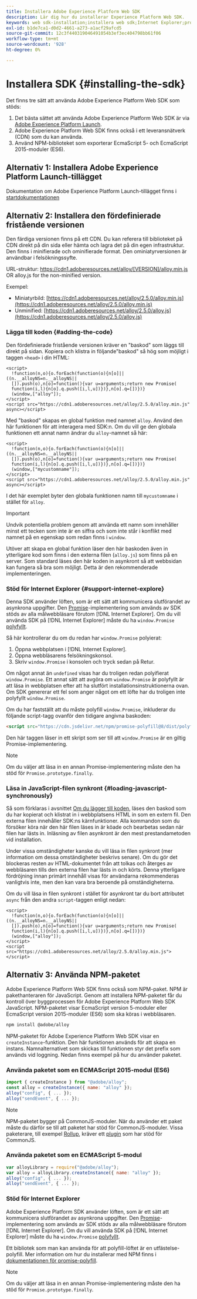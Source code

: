 ```yaml
---
title: Installera Adobe Experience Platform Web SDK
description: Lär dig hur du installerar Experience Platform Web SDK.
keywords: web sdk-installation;installera web sdk;Internet Explorer;promise;npm-paket
exl-id: b1de7ca1-d0d2-4661-a273-a1acf29afcd5
source-git-commit: 12c3f440319046491054b3ef3ec404798bb61f06
workflow-type: tm+mt
source-wordcount: '928'
ht-degree: 0%

---
```


# Installera SDK {#installing-the-sdk}

Det finns tre sätt att använda Adobe Experience Platform Web SDK som stöds:

1. Det bästa sättet att använda Adobe Experience Platform Web SDK är via [Adobe Experience Platform Launch](https://launch.adobe.com/).
1. Adobe Experience Platform Web SDK finns också i ett leveransnätverk (CDN) som du kan använda.
1. Använd NPM-biblioteket som exporterar EcmaScript 5- och EcmaScript 2015-moduler (ES6).

## Alternativ 1: Installera Adobe Experience Platform Launch-tillägget

Dokumentation om Adobe Experience Platform Launch-tillägget finns i [startdokumentationen](../../tags/extensions/web/sdk/overview.md)

## Alternativ 2: Installera den fördefinierade fristående versionen

Den färdiga versionen finns på ett CDN. Du kan referera till biblioteket på CDN direkt på din sida eller hämta och lagra det på din egen infrastruktur. Den finns i minifierade och ominifierade format. Den ominiatyrversionen är användbar i felsökningssyfte.

URL-struktur: https://cdn1.adoberesources.net/alloy/[VERSION]/alloy.min.js OR alloy.js for the non-minified version.

Exempel:


* Miniatyrbild: [https://cdn1.adoberesources.net/alloy/2.5.0/alloy.min.js](https://cdn1.adoberesources.net/alloy/2.5.0/alloy.min.js)
* Unminified: [https://cdn1.adoberesources.net/alloy/2.5.0/alloy.js](https://cdn1.adoberesources.net/alloy/2.5.0/alloy.js)


### Lägga till koden {#adding-the-code}

Den fördefinierade fristående versionen kräver en &quot;baskod&quot; som läggs till direkt på sidan. Kopiera och klistra in följande&quot;baskod&quot; så hög som möjligt i taggen `<head>` i din HTML:

```markup
<script>
  !function(n,o){o.forEach(function(o){n[o]||((n.__alloyNS=n.__alloyNS||
  []).push(o),n[o]=function(){var u=arguments;return new Promise(
  function(i,l){n[o].q.push([i,l,u])})},n[o].q=[])})}
  (window,["alloy"]);
</script>
<script src="https://cdn1.adoberesources.net/alloy/2.5.0/alloy.min.js" async></script>
```

Med &quot;baskod&quot; skapas en global funktion med namnet `alloy`. Använd den här funktionen för att interagera med SDK:n. Om du vill ge den globala funktionen ett annat namn ändrar du `alloy`-namnet så här:

```markup
<script>
  !function(n,o){o.forEach(function(o){n[o]||((n.__alloyNS=n.__alloyNS||
  []).push(o),n[o]=function(){var u=arguments;return new Promise(
  function(i,l){n[o].q.push([i,l,u])})},n[o].q=[])})}
  (window,["mycustomname"]);
</script>
<script src="https://cdn1.adoberesources.net/alloy/2.5.0/alloy.min.js" async></script>
```

I det här exemplet byter den globala funktionen namn till `mycustomname` i stället för `alloy`.

>[!IMPORTANT]
>
>Undvik potentiella problem genom att använda ett namn som innehåller minst ett tecken som inte är en siffra och som inte står i konflikt med namnet på en egenskap som redan finns i `window`.

Utöver att skapa en global funktion läser den här baskoden även in ytterligare kod som finns i den externa filen \(`alloy.js`\) som finns på en server. Som standard läses den här koden in asynkront så att webbsidan kan fungera så bra som möjligt. Detta är den rekommenderade implementeringen.

### Stöd för Internet Explorer {#support-internet-explore}

Denna SDK använder löften, som är ett sätt att kommunicera slutförandet av asynkrona uppgifter. Den [Promise](https://developer.mozilla.org/en-US/docs/Web/JavaScript/Reference/Global_Objects/Promise)-implementering som används av SDK stöds av alla målwebbläsare förutom [!DNL Internet Explorer]. Om du vill använda SDK på [!DNL Internet Explorer] måste du ha `window.Promise` [polyfyllt](https://remysharp.com/2010/10/08/what-is-a-polyfill).

Så här kontrollerar du om du redan har `window.Promise` polyierat:

1. Öppna webbplatsen i [!DNL Internet Explorer].
1. Öppna webbläsarens felsökningskonsol.
1. Skriv `window.Promise` i konsolen och tryck sedan på Retur.

Om något annat än `undefined` visas har du troligen redan polyifierat `window.Promise`. Ett annat sätt att avgöra om `window.Promise` är polyfyllt är att läsa in webbplatsen efter att ha slutfört installationsinstruktionerna ovan. Om SDK genererar ett fel som anger något om ett löfte har du troligen inte polyfyllt `window.Promise`.

Om du har fastställt att du måste polyfill `window.Promise`, inkluderar du följande script-tagg ovanför den tidigare angivna baskoden:

```html
<script src="https://cdn.jsdelivr.net/npm/promise-polyfill@8/dist/polyfill.min.js"></script>
```

Den här taggen läser in ett skript som ser till att `window.Promise` är en giltig Promise-implementering.

>[!NOTE]
>
>Om du väljer att läsa in en annan Promise-implementering måste den ha stöd för `Promise.prototype.finally`.

### Läsa in JavaScript-filen synkront {#loading-javascript-synchronously}

Så som förklaras i avsnittet [Om du lägger till koden](#adding-the-code), läses den baskod som du har kopierat och klistrat in i webbplatsens HTML in som en extern fil. Den externa filen innehåller SDK:ns kärnfunktioner. Alla kommandon som du försöker köra när den här filen läses in är köade och bearbetas sedan när filen har lästs in. Inläsning av filen asynkront är den mest prestandametoden vid installation.

Under vissa omständigheter kanske du vill läsa in filen synkront \(mer information om dessa omständigheter beskrivs senare\). Om du gör det blockeras resten av HTML-dokumentet från att tolkas och återges av webbläsaren tills den externa filen har lästs in och körts. Denna ytterligare fördröjning innan primärt innehåll visas för användarna rekommenderas vanligtvis inte, men den kan vara bra beroende på omständigheterna.

Om du vill läsa in filen synkront i stället för asynkront tar du bort attributet `async` från den andra `script`-taggen enligt nedan:

```markup
<script>
  !function(n,o){o.forEach(function(o){n[o]||((n.__alloyNS=n.__alloyNS||
  []).push(o),n[o]=function(){var u=arguments;return new Promise(
  function(i,l){n[o].q.push([i,l,u])})},n[o].q=[])})}
  (window,["alloy"]);
</script>
<script src="https://cdn1.adoberesources.net/alloy/2.5.0/alloy.min.js"></script>
```

## Alternativ 3: Använda NPM-paketet

Adobe Experience Platform Web SDK finns också som NPM-paket. [](https://www.npmjs.com) NPM är pakethanteraren för JavaScript. Genom att installera NPM-paketet får du kontroll över byggprocessen för Adobe Experience Platform Web SDK JavaScript. NPM-paketet visar EcmaScript version 5-moduler eller EcmaScript version 2015-moduler (ES6) som ska köras i webbläsaren.

```bash
npm install @adobe/alloy
```

NPM-paketet för Adobe Experience Platform Web SDK visar en `createInstance`-funktion. Den här funktionen används för att skapa en instans. Namnalternativet som skickas till funktionen styr det prefix som används vid loggning. Nedan finns exempel på hur du använder paketet.

### Använda paketet som en ECMAScript 2015-modul (ES6)

```javascript
import { createInstance } from "@adobe/alloy";
const alloy = createInstance({ name: "alloy" });
alloy("config", { ... });
alloy("sendEvent", { ... });
```

>[!NOTE]
>
>NPM-paketet bygger på CommonJS-moduler. När du använder ett paket måste du därför se till att paketet har stöd för CommonJS-moduler. Vissa paketerare, till exempel [Rollup](https://rollupjs.org), kräver ett [plugin](https://www.npmjs.com/package/@rollup/plugin-commonjs) som har stöd för CommonJS.

### Använda paketet som en ECMAScript 5-modul

```javascript
var alloyLibrary = require("@adobe/alloy");
var alloy = alloyLibrary.createInstance({ name: "alloy" });
alloy("config", { ... });
alloy("sendEvent", { ... });
```

### Stöd för Internet Explorer

Adobe Experience Platform SDK använder löften, som är ett sätt att kommunicera slutförandet av asynkrona uppgifter. Den [Promise](https://developer.mozilla.org/en-US/docs/Web/JavaScript/Reference/Global_Objects/Promise)-implementering som används av SDK stöds av alla målwebbläsare förutom [!DNL Internet Explorer]. Om du vill använda SDK på [!DNL Internet Explorer] måste du ha `window.Promise` [polyfyllt](https://remysharp.com/2010/10/08/what-is-a-polyfill).

Ett bibliotek som man kan använda för att polyfill-löftet är en utfästelse-polyfill. Mer information om hur du installerar med NPM finns i [dokumentationen för promise-polyfill](https://www.npmjs.com/package/promise-polyfill).

>[!NOTE]
>
>Om du väljer att läsa in en annan Promise-implementering måste den ha stöd för `Promise.prototype.finally`.
